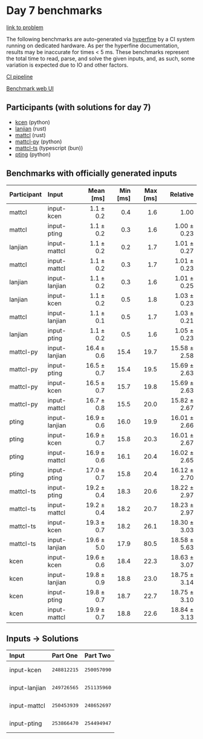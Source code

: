 # Day 7 benchmarks

[link to problem](https://adventofcode.com/2023/day/7)

The following benchmarks are auto-generated via
[hyperfine](https://github.com/sharkdp/hyperfine) by a CI system running on
dedicated hardware. As per the hyperfine documentation, results may be
inaccurate for times < 5 ms. These benchmarks represent the total time to read,
parse, and solve the given inputs, and, as such, some variation is expected due
to IO and other factors.

[CI pipeline](http://ci.papercode.net:8080/teams/main/pipelines/aoc2023)

[Benchmark web UI](https://aoc.ancalagon.black)


## Participants (with solutions for day 7)

- [kcen](https://github.com/kcen/aoc2023) (python)
- [lanjian](https://github.com/lanjian/aoc-2023) (rust)
- [mattcl](https://github.com/mattcl/aoc2023) (rust)
- [mattcl-py](https://github.com/mattcl/aoc2023-py) (python)
- [mattcl-ts](https://github.com/mattcl/aoc2023-js) (typescript (bun))
- [pting](https://github.com/pting/aoc2023) (python)


## Benchmarks with officially generated inputs

| Participant | Input | Mean [ms] | Min [ms] | Max [ms] | Relative |
|:---|:---|---:|---:|---:|---:|
| mattcl | input-kcen | 1.1 ± 0.2 | 0.4 | 1.6 | 1.00 |
| mattcl | input-pting | 1.1 ± 0.2 | 0.3 | 1.6 | 1.00 ± 0.23 |
| lanjian | input-mattcl | 1.1 ± 0.2 | 0.2 | 1.7 | 1.01 ± 0.27 |
| mattcl | input-mattcl | 1.1 ± 0.2 | 0.3 | 1.7 | 1.01 ± 0.23 |
| lanjian | input-lanjian | 1.1 ± 0.2 | 0.3 | 1.6 | 1.01 ± 0.25 |
| lanjian | input-kcen | 1.1 ± 0.2 | 0.5 | 1.8 | 1.03 ± 0.23 |
| mattcl | input-lanjian | 1.1 ± 0.1 | 0.5 | 1.7 | 1.03 ± 0.21 |
| lanjian | input-pting | 1.1 ± 0.2 | 0.5 | 1.6 | 1.05 ± 0.23 |
| mattcl-py | input-lanjian | 16.4 ± 0.6 | 15.4 | 19.7 | 15.58 ± 2.58 |
| mattcl-py | input-pting | 16.5 ± 0.7 | 15.4 | 19.5 | 15.69 ± 2.63 |
| mattcl-py | input-kcen | 16.5 ± 0.7 | 15.7 | 19.8 | 15.69 ± 2.63 |
| mattcl-py | input-mattcl | 16.7 ± 0.8 | 15.5 | 20.0 | 15.82 ± 2.67 |
| pting | input-lanjian | 16.9 ± 0.6 | 16.0 | 19.9 | 16.01 ± 2.66 |
| pting | input-kcen | 16.9 ± 0.7 | 15.8 | 20.3 | 16.01 ± 2.67 |
| pting | input-mattcl | 16.9 ± 0.6 | 16.1 | 20.4 | 16.02 ± 2.65 |
| pting | input-pting | 17.0 ± 0.7 | 15.8 | 20.4 | 16.12 ± 2.70 |
| mattcl-ts | input-pting | 19.2 ± 0.4 | 18.3 | 20.6 | 18.22 ± 2.97 |
| mattcl-ts | input-mattcl | 19.2 ± 0.4 | 18.2 | 20.7 | 18.23 ± 2.97 |
| mattcl-ts | input-kcen | 19.3 ± 0.7 | 18.2 | 26.1 | 18.30 ± 3.03 |
| mattcl-ts | input-lanjian | 19.6 ± 5.0 | 17.9 | 80.5 | 18.58 ± 5.63 |
| kcen | input-kcen | 19.6 ± 0.6 | 18.4 | 22.3 | 18.63 ± 3.07 |
| kcen | input-lanjian | 19.8 ± 0.9 | 18.8 | 23.0 | 18.75 ± 3.14 |
| kcen | input-pting | 19.8 ± 0.7 | 18.7 | 22.7 | 18.75 ± 3.10 |
| kcen | input-mattcl | 19.9 ± 0.7 | 18.8 | 22.6 | 18.84 ± 3.13 |


## Inputs -> Solutions

| Input | Part One | Part Two |
|:---|:---|:---|
|input-kcen|<pre>248812215</pre>|<pre>250057090</pre>|
|input-lanjian|<pre>249726565</pre>|<pre>251135960</pre>|
|input-mattcl|<pre>250453939</pre>|<pre>248652697</pre>|
|input-pting|<pre>253866470</pre>|<pre>254494947</pre>|